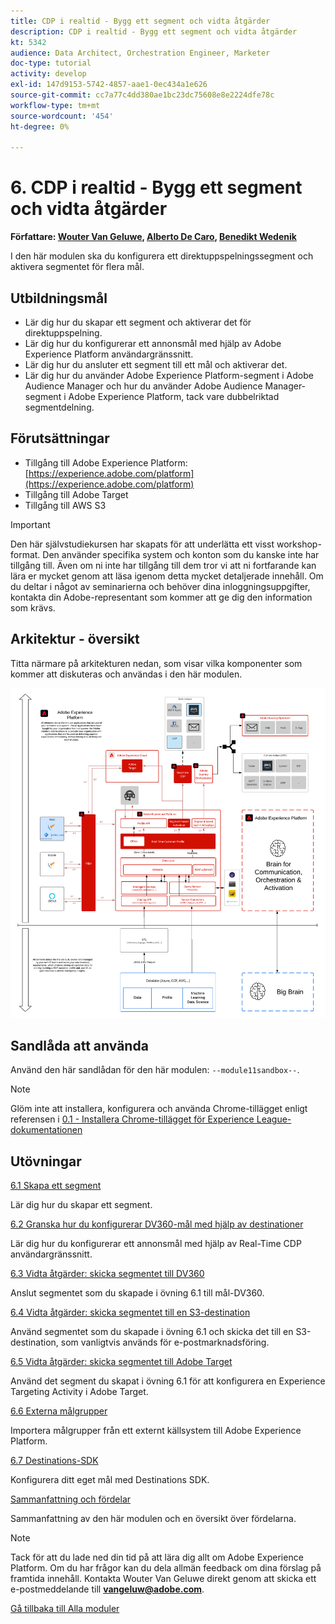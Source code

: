 ```yaml
---
title: CDP i realtid - Bygg ett segment och vidta åtgärder
description: CDP i realtid - Bygg ett segment och vidta åtgärder
kt: 5342
audience: Data Architect, Orchestration Engineer, Marketer
doc-type: tutorial
activity: develop
exl-id: 147d9153-5742-4857-aae1-0ec434a1e626
source-git-commit: cc7a77c4dd380ae1bc23dc75608e8e2224dfe78c
workflow-type: tm+mt
source-wordcount: '454'
ht-degree: 0%

---
```


# 6. CDP i realtid - Bygg ett segment och vidta åtgärder

**Författare: [Wouter Van Geluwe](https://www.linkedin.com/in/woutervangeluwe/), [Alberto De Caro](https://www.linkedin.com/in/albertodecaro/), [Benedikt Wedenik](https://www.linkedin.com/in/benedikt-wedenik/)**

I den här modulen ska du konfigurera ett direktuppspelningssegment och aktivera segmentet för flera mål.

## Utbildningsmål

- Lär dig hur du skapar ett segment och aktiverar det för direktuppspelning.
- Lär dig hur du konfigurerar ett annonsmål med hjälp av Adobe Experience Platform användargränssnitt.
- Lär dig hur du ansluter ett segment till ett mål och aktiverar det.
- Lär dig hur du använder Adobe Experience Platform-segment i Adobe Audience Manager och hur du använder Adobe Audience Manager-segment i Adobe Experience Platform, tack vare dubbelriktad segmentdelning.

## Förutsättningar

- Tillgång till Adobe Experience Platform: [https://experience.adobe.com/platform](https://experience.adobe.com/platform)
- Tillgång till Adobe Target
- Tillgång till AWS S3

>[!IMPORTANT]
>
>Den här självstudiekursen har skapats för att underlätta ett visst workshop-format. Den använder specifika system och konton som du kanske inte har tillgång till. Även om ni inte har tillgång till dem tror vi att ni fortfarande kan lära er mycket genom att läsa igenom detta mycket detaljerade innehåll. Om du deltar i något av seminarierna och behöver dina inloggningsuppgifter, kontakta din Adobe-representant som kommer att ge dig den information som krävs.

## Arkitektur - översikt

Titta närmare på arkitekturen nedan, som visar vilka komponenter som kommer att diskuteras och användas i den här modulen.

![Arkitektur - översikt](../../assets/images/architecturem11.png)

## Sandlåda att använda

Använd den här sandlådan för den här modulen: `--module11sandbox--`.

>[!NOTE]
>
>Glöm inte att installera, konfigurera och använda Chrome-tillägget enligt referensen i [0.1 - Installera Chrome-tillägget för Experience League-dokumentationen](../module0/ex1.md)

## Utövningar

[6.1 Skapa ett segment](./ex1.md)

Lär dig hur du skapar ett segment.

[6.2 Granska hur du konfigurerar DV360-mål med hjälp av destinationer](./ex2.md)

Lär dig hur du konfigurerar ett annonsmål med hjälp av Real-Time CDP användargränssnitt.

[6.3 Vidta åtgärder: skicka segmentet till DV360](./ex3.md)

Anslut segmentet som du skapade i övning 6.1 till mål-DV360.

[6.4 Vidta åtgärder: skicka segmentet till en S3-destination](./ex4.md)

Använd segmentet som du skapade i övning 6.1 och skicka det till en S3-destination, som vanligtvis används för e-postmarknadsföring.

[6.5 Vidta åtgärder: skicka segmentet till Adobe Target](./ex5.md)

Använd det segment du skapat i övning 6.1 för att konfigurera en Experience Targeting Activity i Adobe Target.

[6.6 Externa målgrupper](./ex6.md)

Importera målgrupper från ett externt källsystem till Adobe Experience Platform.

[6.7 Destinations-SDK](./ex7.md)

Konfigurera ditt eget mål med Destinations SDK.

[Sammanfattning och fördelar](./summary.md)

Sammanfattning av den här modulen och en översikt över fördelarna.

>[!NOTE]
>
>Tack för att du lade ned din tid på att lära dig allt om Adobe Experience Platform. Om du har frågor kan du dela allmän feedback om dina förslag på framtida innehåll. Kontakta Wouter Van Geluwe direkt genom att skicka ett e-postmeddelande till **vangeluw@adobe.com**.

[Gå tillbaka till Alla moduler](../../overview.md)
